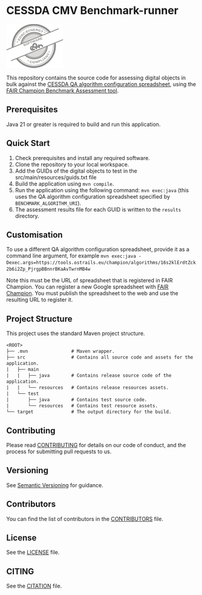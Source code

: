 # CESSDA CMV Benchmark-runner

[![SQAaaS badge](https://github.com/EOSC-synergy/SQAaaS/raw/master/badges/badges_150x116/badge_software_silver.png)](https://api.eu.badgr.io/public/assertions/rxEEBuR9QoadzMDHXT4PmQ "SQAaaS silver badge achieved")

This repository contains the source code for assessing digital objects in bulk
against the [CESSDA QA algorithm configuration spreadsheet](https://tools.ostrails.eu/champion/algorithms/1Nk0vM4yBpVQTo_UbB62NY_fz93aRZRHBZGh5fG-khOw),
using the [FAIR Champion Benchmark Assessment tool](https://tools.ostrails.eu/champion/assess/algorithms/new).

## Prerequisites

Java 21 or greater is required to build and run this application.

## Quick Start

1. Check prerequisites and install any required software.
2. Clone the repository to your local workspace.
3. Add the GUIDs of the digital objects to test in the src/main/resources/guids.txt file
4. Build the application using `mvn compile`.
5. Run the application using the following command: `mvn exec:java`
    (this uses the QA algorithm configuration spreadsheet specified by `BENCHMARK_ALGORITHM_URI`).
6. The assessment results file for each GUID is written to the `results` directory.

## Customisation

To use a different QA algorithm configuration spreadsheet, provide it as a command line argument,
for example
`mvn exec:java -Dexec.args=https://tools.ostrails.eu/champion/algorithms/16s2klErdtZck2b6i2Zp_PjrgpBBnnrBKaAvTwrnMB4w
`

Note this must be the URL of spreadsheet that is registered in FAIR Champion.
You can register a new Google spreadsheet with [FAIR Champion](https://tools.ostrails.eu/champion/algorithms/new).
You must publish the spreadsheet to the web and use the resulting URL to register it.

## Project Structure

This project uses the standard Maven project structure.

``` text
<ROOT>
├── .mvn                # Maven wrapper.
├── src                 # Contains all source code and assets for the application.
|   ├── main
|   |   ├── java        # Contains release source code of the application.
|   |   └── resources   # Contains release resources assets.
|   └── test
|       ├── java        # Contains test source code.
|       └── resources   # Contains test resource assets.
└── target              # The output directory for the build.
```

## Contributing

Please read [CONTRIBUTING](CONTRIBUTING.md) for details on our code of conduct, and the process for submitting pull requests to us.

## Versioning

See [Semantic Versioning](https://semver.org/) for guidance.

## Contributors

You can find the list of contributors in the [CONTRIBUTORS](CONTRIBUTORS.md) file.

## License

See the [LICENSE](LICENSE.txt) file.

## CITING

See the [CITATION](CITATION.cff) file.
